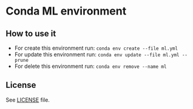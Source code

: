 # Conda ML environment

## How to use it

* For create this environment run: `conda env create --file ml.yml`
* For update this environment run: `conda env update --file ml.yml --prune`
* For delete this environment run: `conda env remove --name ml`

## License

See [LICENSE](<https://github.com/zsxoff/conda_env_ml/blob/master/LICENSE>) file.
